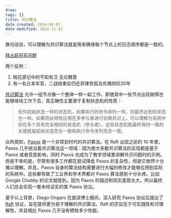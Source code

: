 ```yaml
---
draw:
tags: []
title: 共识算法
date created: 2024-08-07
date modified: 2024-11-12
---
```


换句话说，可以理解为共识算法就是用来确保每个节点上的日志顺序都是一致的。

<!-- more -->

[拜占庭将军问题](拜占庭将军问题)

两个反例：

1. 桃花源记中的不知有汉 无论魏晋
2. 有一名日本军官，二战结束后仍在菲律宾孤岛负隅顽抗30年

[共识算法](1%20一切皆项目/搁置中/Q2：做CS的经典lab%201/Q2：做CS的经典lab/共识算法.md) 允许一组节点像一个整体一样一起工作，即使其中一些节点出现故障也能够继续工作下去，其正确性主要源于复制状态机的性质：

> 任何初始状态一样的状态机，如果执行的命令序列一样，则最终达到的状态也一样。如果将此特性应用在多参与者进行协商共识上，可以理解为系统中存在多个具有完全相同的状态机（参与者），这些状态机能最终保持一致的关键就是起始状态完全一致和执行命令序列完全一致。

众所周知，[Paxos](Paxos) 是一个非常划时代的共识算法。在 Raft 出现之前的 10 年里，Paxos 几乎统治着共识算法这一领域：因为绝大多数共识算法的实现都是基于 Paxos 或者受其影响，同时 Paxos 也成为了教学领域里讲解共识问题时的示例。但是不幸的是，尽管有很多工作都在尝试降低 Paxos 的复杂性，但是它依然十分难以理解。并且，Paxos 自身的算法结构需要进行大幅的修改才能够应用到实际的系统中。这些都导致了工业界和学术界都对 Paxos 算法感到十分头疼。比如 Google Chubby 的论文就提到，因为 Paxos 的描述和现实差距太大，所以最终人们总会实现一套未经证实的类 Paxos 协议。

基于以上背景，Diego Ongaro 在就读博士期间，深入研究 Paxos 协议后提出了 [Raft](1%20一切皆项目/搁置中/Q2：做CS的经典lab%201/Q2：做CS的经典lab/Raft.md) 协议，旨在提供更为易于理解的共识算法。Raft 的宗旨在于可实践性和可理解性，并且相比 Paxos 几乎没有牺牲多少性能。
